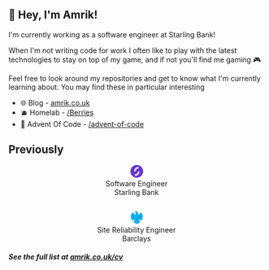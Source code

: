 ## 👋 Hey, I'm Amrik!

I'm currently working as a software engineer at Starling Bank!

When I'm not writing code for work I often like to play with the latest technologies to stay on top of my game, and if not you'll find me gaming 🎮

Feel free to look around my repositories and get to know what I'm currently learning about. You may find these in particular interesting

- 🌐 Blog - [amrik.co.uk](https://amrik.co.uk)
- 🫐 Homelab - [/Berries](https://github.com/AmrikSD/Berries)
- 🎅 Advent Of Code - [/advent-of-code](https://github.com/AmrikSD/advent-of-code)

## Previously

<div style="display:flex; flex-direction:column; align-items:center">
    <a href="https://starlingbank.com">
        <img height=25 src="./logos/starling.svg">
    </a>
    <span>Software Engineer</span>
    <span>Starling Bank</span>
    <hr />
    <a href="https://home.barclays">
        <img height=25 src="./logos/barclays.svg">
    </a>
    <span>Site Reliability Engineer</span>
    <span>Barclays</span>
</div>

##### See the full list at [amrik.co.uk/cv](https://amrik.co.uk/cv)